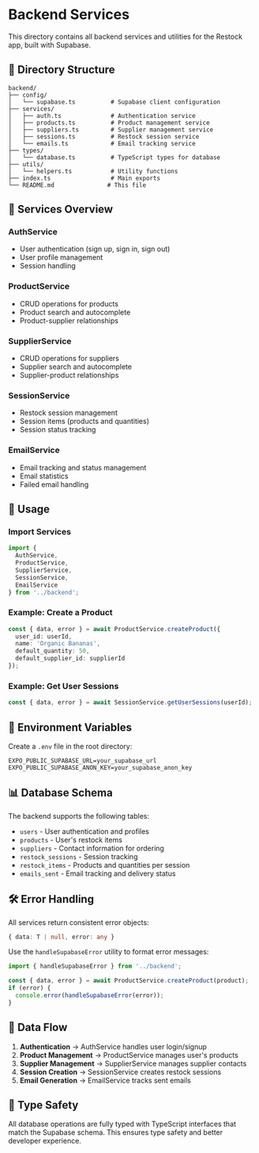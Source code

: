 # Backend Services

This directory contains all backend services and utilities for the Restock app, built with Supabase.

## 📁 Directory Structure

```
backend/
├── config/
│   └── supabase.ts          # Supabase client configuration
├── services/
│   ├── auth.ts              # Authentication service
│   ├── products.ts          # Product management service
│   ├── suppliers.ts         # Supplier management service
│   ├── sessions.ts          # Restock session service
│   └── emails.ts            # Email tracking service
├── types/
│   └── database.ts          # TypeScript types for database
├── utils/
│   └── helpers.ts           # Utility functions
├── index.ts                 # Main exports
└── README.md               # This file
```

## 🔧 Services Overview

### AuthService
- User authentication (sign up, sign in, sign out)
- User profile management
- Session handling

### ProductService
- CRUD operations for products
- Product search and autocomplete
- Product-supplier relationships

### SupplierService
- CRUD operations for suppliers
- Supplier search and autocomplete
- Supplier-product relationships

### SessionService
- Restock session management
- Session items (products and quantities)
- Session status tracking

### EmailService
- Email tracking and status management
- Email statistics
- Failed email handling

## 🚀 Usage

### Import Services
```typescript
import { 
  AuthService, 
  ProductService, 
  SupplierService,
  SessionService,
  EmailService 
} from '../backend';
```

### Example: Create a Product
```typescript
const { data, error } = await ProductService.createProduct({
  user_id: userId,
  name: 'Organic Bananas',
  default_quantity: 50,
  default_supplier_id: supplierId
});
```

### Example: Get User Sessions
```typescript
const { data, error } = await SessionService.getUserSessions(userId);
```

## 🔐 Environment Variables

Create a `.env` file in the root directory:

```env
EXPO_PUBLIC_SUPABASE_URL=your_supabase_url
EXPO_PUBLIC_SUPABASE_ANON_KEY=your_supabase_anon_key
```

## 📊 Database Schema

The backend supports the following tables:
- `users` - User authentication and profiles
- `products` - User's restock items
- `suppliers` - Contact information for ordering
- `restock_sessions` - Session tracking
- `restock_items` - Products and quantities per session
- `emails_sent` - Email tracking and delivery status

## 🛠️ Error Handling

All services return consistent error objects:
```typescript
{ data: T | null, error: any }
```

Use the `handleSupabaseError` utility to format error messages:
```typescript
import { handleSupabaseError } from '../backend';

const { data, error } = await ProductService.createProduct(product);
if (error) {
  console.error(handleSupabaseError(error));
}
```

## 🔄 Data Flow

1. **Authentication** → AuthService handles user login/signup
2. **Product Management** → ProductService manages user's products
3. **Supplier Management** → SupplierService manages supplier contacts
4. **Session Creation** → SessionService creates restock sessions
5. **Email Generation** → EmailService tracks sent emails

## 📝 Type Safety

All database operations are fully typed with TypeScript interfaces that match the Supabase schema. This ensures type safety and better developer experience. 
